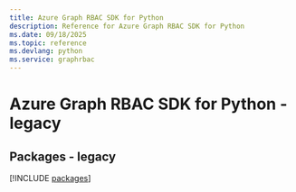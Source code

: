 ```yaml
---
title: Azure Graph RBAC SDK for Python
description: Reference for Azure Graph RBAC SDK for Python
ms.date: 09/18/2025
ms.topic: reference
ms.devlang: python
ms.service: graphrbac
---
```

# Azure Graph RBAC SDK for Python - legacy
## Packages - legacy
[!INCLUDE [packages](graph-rbac-index.md)]